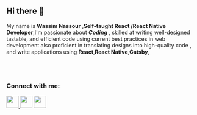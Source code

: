 ## Hi there 👋
My name is **Wassim Nassour** ,**Self-taught React /React Native  Developer**,I'm passionate about ***Coding*** , skilled at writing well-designed tastable, and efficient code using current best practices in web development also   proficient  in translating designs into high-quality code , and write applications  using **React**,**React Native**,**Gatsby**,   

<br />
<br />

<h3>Connect with me:</h3>
<p>
<a href="https://www.instagram.com/wassimnassour/" target="_blank">
  <img src="https://img.shields.io/badge/instagram-%23E4405F.svg?&style=for-the-badge&logo=instagram&logoColor=white" height="32px">
  </a>
<a href="https://www.linkedin.com/in/wassim-nassour-a21b53138/" target="_blank"><img src="https://img.shields.io/badge/linkedin-%230077B5.svg?&style=for-the-badge&logo=linkedin&logoColor=white" height="32px"></a>
<a href="https://twitter.com/WassimNassour" target="_blank"><img src="https://img.shields.io/badge/twitter-%231DA1F2.svg?&style=for-the-badge&logo=twitter&logoColor=white" height="32px"></a>
</p>


